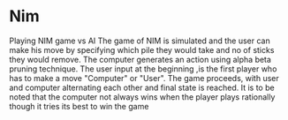 # Nim
Playing NIM game vs AI
The game of NIM is simulated and the user can make his move by specifying which pile they would take and no of sticks they would remove. The computer generates an action using alpha beta pruning technique.
The user input at the beginning ,is the first player who has to make a move "Computer" or "User".
The game proceeds, with user and computer alternating each other and final state is reached.
It is to be noted that the computer not always wins when the player plays rationally though it tries its best to win the game

